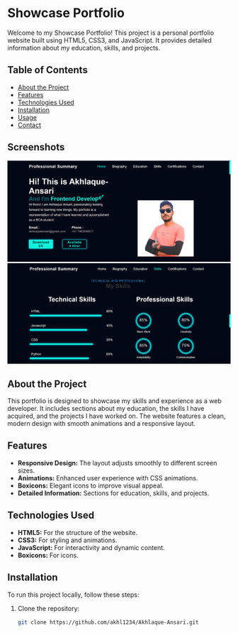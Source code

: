 # Showcase Portfolio

Welcome to my Showcase Portfolio! This project is a personal portfolio website built using HTML5, CSS3, and JavaScript. It provides detailed information about my education, skills, and projects.

## Table of Contents

- [About the Project](#about-the-project)
- [Features](#features)
- [Technologies Used](#technologies-used)
- [Installation](#installation)
- [Usage](#usage)
- [Contact](#contact)

## Screenshots

![Portfolio Screenshot](Images/sc1.png)
![Second Screenshot](Images/sc2.png)

## About the Project

This portfolio is designed to showcase my skills and experience as a web developer. It includes sections about my education, the skills I have acquired, and the projects I have worked on. The website features a clean, modern design with smooth animations and a responsive layout.

## Features

- **Responsive Design:** The layout adjusts smoothly to different screen sizes.
- **Animations:** Enhanced user experience with CSS animations.
- **Boxicons:** Elegant icons to improve visual appeal.
- **Detailed Information:** Sections for education, skills, and projects.

## Technologies Used

- **HTML5:** For the structure of the website.
- **CSS3:** For styling and animations.
- **JavaScript:** For interactivity and dynamic content.
- **Boxicons:** For icons.

## Installation

To run this project locally, follow these steps:

1. Clone the repository:
   ```bash
   git clone https://github.com/akhl1234/Akhlaque-Ansari.git
   ```
